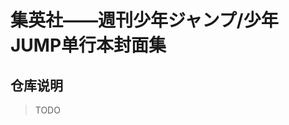 <!--
 * @Author: zyw_Wayne
 * @Date: 2022-10-10 00:48:32
 * @LastEditTime: 2022-10-10 00:49:53
-->
# 集英社——週刊少年ジャンプ/少年JUMP单行本封面集

## 仓库说明

> TODO
